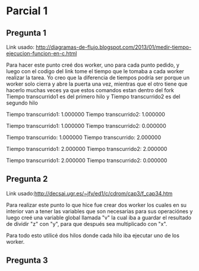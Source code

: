 # Parcial 1
## Pregunta 1
Link usado:
http://diagramas-de-flujo.blogspot.com/2013/01/medir-tiempo-ejecucion-funcion-en-c.html

Para hacer este punto creé dos worker, uno para cada punto pedido, y luego con el codigo del link tome el tiempo que le tomaba a cada worker realizar la tarea.
Yo creo que la diferencia de tiempos podría ser porque un worker solo cierra y abre la puerta una vez, mientras que el otro tiene que hacerlo muchas veces ya que estos comandos estan dentro del fork
Tiempo transcurrido1 es del primero hilo y Tiempo transcurrido2 es del segundo hilo

 Tiempo transcurrido1: 1.000000
 Tiempo transcurrido2: 1.000000

Tiempo transcurrido1: 1.000000
 Tiempo transcurrido2: 0.000000
 
 Tiempo transcurrido: 1.000000
 Tiempo transcurrido: 2.000000
 
  Tiempo transcurrido1: 2.000000
 Tiempo transcurrido2: 2.000000


Tiempo transcurrido1: 2.000000
 Tiempo transcurrido2: 0.000000



## Pregunta 2

Link usado:http://decsai.ugr.es/~jfv/ed1/c/cdrom/cap3/f_cap34.htm

Para realizar este punto lo que hice fue crear dos worker los cuales en su interior van a tener las variables que son necesarias para sus operaciónes y luego creé una variable global llamada "v" la cual iba a guardar el resultado de dividir "z" con "y", para que después sea multiplicado con "x".

Para todo esto utilicé dos hilos donde cada hilo iba ejecutar uno de los worker.

## Pregunta 3

